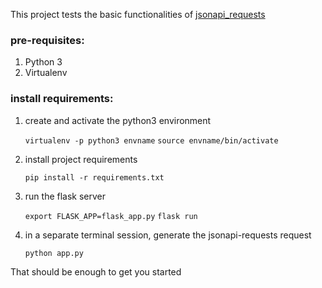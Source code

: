 This project tests the basic functionalities of [jsonapi_requests](https://github.com/socialwifi/jsonapi-requests)

### pre-requisites:
1. Python 3
1. Virtualenv

### install requirements:
1. create and activate the python3 environment

    `virtualenv -p python3 envname`
    `source envname/bin/activate`
    
1. install project requirements

    `pip install -r requirements.txt`
   
1. run the flask server

    `export FLASK_APP=flask_app.py`
    `flask run`
    
1. in a separate terminal session, generate the jsonapi-requests request

    `python app.py`
    
That should be enough to get you started
  


